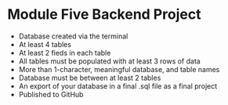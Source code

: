 # Module Five Backend Project

- Database created via the terminal
- At least 4 tables
- At least 2 fieds in each table
- All tables must be populated with at least 3 rows of data
- More than 1-character, meaningful database, and table names
- Database must be between at least 2 tables
- An export of your database in a final .sql file as a final project
- Published to GitHub
